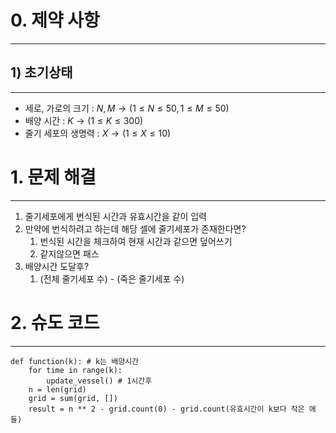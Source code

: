 # 0. 제약 사항
---
## 1) 초기상태
---
- 세로, 가로의 크기 : $N, M \rightarrow (1 \leq N \leq 50, 1 \leq M \leq 50)$
- 배양 시간 : $K \rightarrow (1 \leq K \leq 300)$
- 줄기 세포의 생명력 : $X \rightarrow (1 \leq X \leq 10)$
# 1. 문제 해결
---
1) 줄기세포에게 번식된 시간과 유효시간을 같이 입력
2) 만약에 번식하려고 하는데 해당 셀에 줄기세포가 존재한다면?
	1) 번식된 시간을 체크하여 현재 시간과 같으면 덮어쓰기
	2) 같지않으면 패스
3) 배양시간 도달후?
	1) (전체 줄기세포 수) - (죽은 줄기세포 수)
# 2. 슈도 코드
---
``` Pseudocode
def function(k): # k는 배양시간
	for time in range(k):
		update_vessel() # 1시간후
	n = len(grid)
	grid = sum(grid, [])
	result = n ** 2 - grid.count(0) - grid.count(유효시간이 k보다 작은 애들)
```